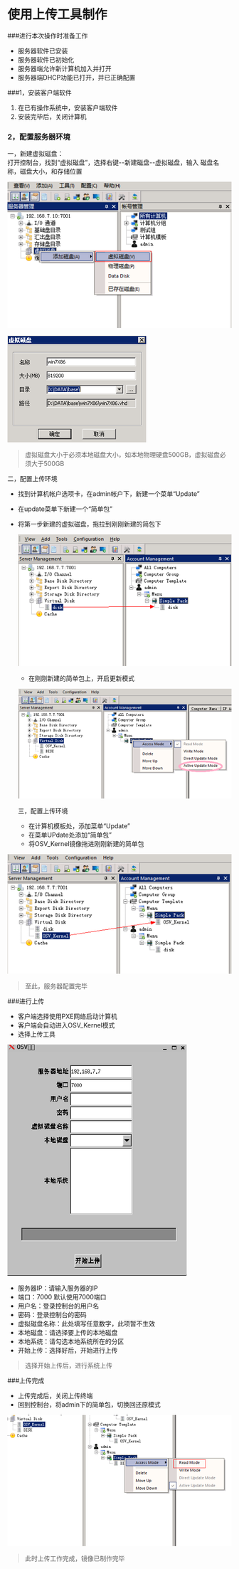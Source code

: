 # 使用上传工具制作
###进行本次操作时准备工作
* 服务器软件已安装
* 服务器软件已初始化
* 服务器端允许新计算机加入并打开
* 服务器端DHCP功能已打开，并已正确配置


###1，安装客户端软件
1. 在已有操作系统中，安装客户端软件
2. 安装完毕后，关闭计算机


### 2，配置服务器环境
一，新建虚拟磁盘：    
    打开控制台，找到“虚拟磁盘”，选择右键--新建磁盘--虚拟磁盘，输入 磁盘名称，磁盘大小，和存储位置

  ![](/assets/10.png)

![](/assets/11.png)


    
> 虚拟磁盘大小于必须本地磁盘大小，如本地物理硬盘500GB，虚拟磁盘必须大于500GB


    
  
    
    
       
     
二，配置上传环境
* 找到计算机帐户选项卡，在admin帐户下，新建一个菜单“Update”
* 在update菜单下新建一个“简单包”
* 将第一步新建的虚拟磁盘，拖拉到刚刚新建的简包下
   
   
   ![](10.png)
   
   
  * 在刚刚新建的简单包上，开启更新模式  
  
  
  ![](14.png)
  

   
   
   三，配置上传环境
   
   * 在计算机模板处，添加菜单“Update”
   * 在菜单UPdate处添加“简单包”
   * 将OSV_Kernel镜像拖进刚刚新建的简单包

![](11.png)






> 至此，服务器配置完毕


###进行上传

* 客户端选择使用PXE网络启动计算机
* 客户端会自动进入OSV_Kernel模式
* 选择上传工具

![](15.png)


* 服务器IP：请输入服务器的IP
* 端口：7000 默认使用7000端口
* 用户名：登录控制台的用户名
* 密码：登录控制台的密码
* 虚拟磁盘名称：此处填写任意数字，此项暂不生效
* 本地磁盘：请选择要上传的本地磁盘
* 本地系统：请勾选本地系统所在的分区
* 开始上传：选择好后，开始进行上传


>选择开始上传后，进行系统上传

###上传完成

* 上传完成后，关闭上传终端
* 回到控制台，将admin下的简单包，切换回还原模式

![](16.png)





> 此时上传工作完成，镜像已制作完毕
















   
   
   
   
 
   
   

    
    
        
        
   
   
   
     
     


















    
   






